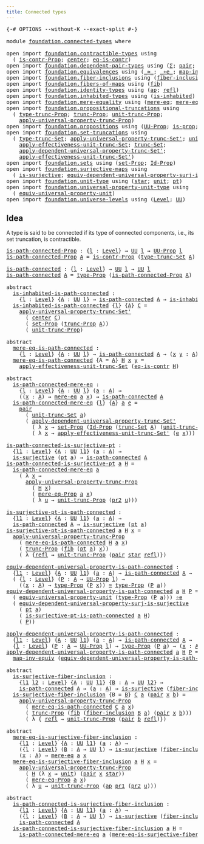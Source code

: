 ```yaml
---
title: Connected types
---
```


<pre class="Agda"><a id="41" class="Symbol">{-#</a> <a id="45" class="Keyword">OPTIONS</a> <a id="53" class="Pragma">--without-K</a> <a id="65" class="Pragma">--exact-split</a> <a id="79" class="Symbol">#-}</a>

<a id="84" class="Keyword">module</a> <a id="91" href="foundation.connected-types.html" class="Module">foundation.connected-types</a> <a id="118" class="Keyword">where</a>

<a id="125" class="Keyword">open</a> <a id="130" class="Keyword">import</a> <a id="137" href="foundation.contractible-types.html" class="Module">foundation.contractible-types</a> <a id="167" class="Keyword">using</a>
  <a id="175" class="Symbol">(</a> <a id="177" href="foundation.contractible-types.html#1563" class="Function">is-contr-Prop</a><a id="190" class="Symbol">;</a> <a id="192" href="foundation-core.contractible-types.html#1098" class="Function">center</a><a id="198" class="Symbol">;</a> <a id="200" href="foundation-core.contractible-types.html#1311" class="Function">eq-is-contr</a><a id="211" class="Symbol">)</a>
<a id="213" class="Keyword">open</a> <a id="218" class="Keyword">import</a> <a id="225" href="foundation.dependent-pair-types.html" class="Module">foundation.dependent-pair-types</a> <a id="257" class="Keyword">using</a> <a id="263" class="Symbol">(</a><a id="264" href="foundation-core.dependent-pair-types.html#515" class="Record">Σ</a><a id="265" class="Symbol">;</a> <a id="267" href="foundation-core.dependent-pair-types.html#588" class="InductiveConstructor">pair</a><a id="271" class="Symbol">;</a> <a id="273" href="foundation-core.dependent-pair-types.html#605" class="Field">pr1</a><a id="276" class="Symbol">;</a> <a id="278" href="foundation-core.dependent-pair-types.html#617" class="Field">pr2</a><a id="281" class="Symbol">)</a>
<a id="283" class="Keyword">open</a> <a id="288" class="Keyword">import</a> <a id="295" href="foundation.equivalences.html" class="Module">foundation.equivalences</a> <a id="319" class="Keyword">using</a> <a id="325" class="Symbol">(</a><a id="326" href="foundation-core.equivalences.html#1621" class="Function Operator">_≃_</a><a id="329" class="Symbol">;</a> <a id="331" href="foundation-core.equivalences.html#7869" class="Function Operator">_∘e_</a><a id="335" class="Symbol">;</a> <a id="337" href="foundation-core.equivalences.html#5036" class="Function">map-inv-equiv</a><a id="350" class="Symbol">)</a>
<a id="352" class="Keyword">open</a> <a id="357" class="Keyword">import</a> <a id="364" href="foundation.fiber-inclusions.html" class="Module">foundation.fiber-inclusions</a> <a id="392" class="Keyword">using</a> <a id="398" class="Symbol">(</a><a id="399" href="foundation.fiber-inclusions.html#2114" class="Function">fiber-inclusion</a><a id="414" class="Symbol">)</a>
<a id="416" class="Keyword">open</a> <a id="421" class="Keyword">import</a> <a id="428" href="foundation.fibers-of-maps.html" class="Module">foundation.fibers-of-maps</a> <a id="454" class="Keyword">using</a> <a id="460" class="Symbol">(</a><a id="461" href="foundation-core.fibers-of-maps.html#942" class="Function">fib</a><a id="464" class="Symbol">)</a>
<a id="466" class="Keyword">open</a> <a id="471" class="Keyword">import</a> <a id="478" href="foundation.identity-types.html" class="Module">foundation.identity-types</a> <a id="504" class="Keyword">using</a> <a id="510" class="Symbol">(</a><a id="511" href="foundation-core.identity-types.html#4003" class="Function">ap</a><a id="513" class="Symbol">;</a> <a id="515" href="foundation-core.identity-types.html#1820" class="InductiveConstructor">refl</a><a id="519" class="Symbol">)</a>
<a id="521" class="Keyword">open</a> <a id="526" class="Keyword">import</a> <a id="533" href="foundation.inhabited-types.html" class="Module">foundation.inhabited-types</a> <a id="560" class="Keyword">using</a> <a id="566" class="Symbol">(</a><a id="567" href="foundation.inhabited-types.html#502" class="Function">is-inhabited</a><a id="579" class="Symbol">)</a>
<a id="581" class="Keyword">open</a> <a id="586" class="Keyword">import</a> <a id="593" href="foundation.mere-equality.html" class="Module">foundation.mere-equality</a> <a id="618" class="Keyword">using</a> <a id="624" class="Symbol">(</a><a id="625" href="foundation.mere-equality.html#1109" class="Function">mere-eq</a><a id="632" class="Symbol">;</a> <a id="634" href="foundation.mere-equality.html#1010" class="Function">mere-eq-Prop</a><a id="646" class="Symbol">)</a>
<a id="648" class="Keyword">open</a> <a id="653" class="Keyword">import</a> <a id="660" href="foundation.propositional-truncations.html" class="Module">foundation.propositional-truncations</a> <a id="697" class="Keyword">using</a>
  <a id="705" class="Symbol">(</a> <a id="707" href="foundation.propositional-truncations.html#2048" class="Function">type-trunc-Prop</a><a id="722" class="Symbol">;</a> <a id="724" href="foundation.propositional-truncations.html#2546" class="Function">trunc-Prop</a><a id="734" class="Symbol">;</a> <a id="736" href="foundation.propositional-truncations.html#2132" class="Function">unit-trunc-Prop</a><a id="751" class="Symbol">;</a>
    <a id="757" href="foundation.propositional-truncations.html#5611" class="Function">apply-universal-property-trunc-Prop</a><a id="792" class="Symbol">)</a>
<a id="794" class="Keyword">open</a> <a id="799" class="Keyword">import</a> <a id="806" href="foundation.propositions.html" class="Module">foundation.propositions</a> <a id="830" class="Keyword">using</a> <a id="836" class="Symbol">(</a><a id="837" href="foundation-core.propositions.html#1393" class="Function">UU-Prop</a><a id="844" class="Symbol">;</a> <a id="846" href="foundation-core.propositions.html#1309" class="Function">is-prop</a><a id="853" class="Symbol">;</a> <a id="855" href="foundation-core.propositions.html#1495" class="Function">type-Prop</a><a id="864" class="Symbol">)</a>
<a id="866" class="Keyword">open</a> <a id="871" class="Keyword">import</a> <a id="878" href="foundation.set-truncations.html" class="Module">foundation.set-truncations</a> <a id="905" class="Keyword">using</a>
  <a id="913" class="Symbol">(</a> <a id="915" href="foundation.set-truncations.html#3998" class="Function">type-trunc-Set</a><a id="929" class="Symbol">;</a> <a id="931" href="foundation.set-truncations.html#8103" class="Function">apply-universal-property-trunc-Set&#39;</a><a id="966" class="Symbol">;</a> <a id="968" href="foundation.set-truncations.html#4265" class="Function">unit-trunc-Set</a><a id="982" class="Symbol">;</a>
    <a id="988" href="foundation.set-truncations.html#11220" class="Function">apply-effectiveness-unit-trunc-Set</a><a id="1022" class="Symbol">;</a> <a id="1024" href="foundation.set-truncations.html#4197" class="Function">trunc-Set</a><a id="1033" class="Symbol">;</a>
    <a id="1039" href="foundation.set-truncations.html#6427" class="Function">apply-dependent-universal-property-trunc-Set&#39;</a><a id="1084" class="Symbol">;</a>
    <a id="1090" href="foundation.set-truncations.html#11469" class="Function">apply-effectiveness-unit-trunc-Set&#39;</a><a id="1125" class="Symbol">)</a>
<a id="1127" class="Keyword">open</a> <a id="1132" class="Keyword">import</a> <a id="1139" href="foundation.sets.html" class="Module">foundation.sets</a> <a id="1155" class="Keyword">using</a> <a id="1161" class="Symbol">(</a><a id="1162" href="foundation-core.sets.html#3072" class="Function">set-Prop</a><a id="1170" class="Symbol">;</a> <a id="1172" href="foundation-core.sets.html#1420" class="Function">Id-Prop</a><a id="1179" class="Symbol">)</a>
<a id="1181" class="Keyword">open</a> <a id="1186" class="Keyword">import</a> <a id="1193" href="foundation.surjective-maps.html" class="Module">foundation.surjective-maps</a> <a id="1220" class="Keyword">using</a>
  <a id="1228" class="Symbol">(</a> <a id="1230" href="foundation.surjective-maps.html#1919" class="Function">is-surjective</a><a id="1243" class="Symbol">;</a> <a id="1245" href="foundation.surjective-maps.html#5073" class="Function">equiv-dependent-universal-property-surj-is-surjective</a><a id="1298" class="Symbol">)</a>
<a id="1300" class="Keyword">open</a> <a id="1305" class="Keyword">import</a> <a id="1312" href="foundation.unit-type.html" class="Module">foundation.unit-type</a> <a id="1333" class="Keyword">using</a> <a id="1339" class="Symbol">(</a><a id="1340" href="foundation.unit-type.html#1108" class="InductiveConstructor">star</a><a id="1344" class="Symbol">;</a> <a id="1346" href="foundation.unit-type.html#1084" class="Datatype">unit</a><a id="1350" class="Symbol">;</a> <a id="1352" href="foundation.unit-type.html#1598" class="Function">pt</a><a id="1354" class="Symbol">)</a>
<a id="1356" class="Keyword">open</a> <a id="1361" class="Keyword">import</a> <a id="1368" href="foundation.universal-property-unit-type.html" class="Module">foundation.universal-property-unit-type</a> <a id="1408" class="Keyword">using</a>
  <a id="1416" class="Symbol">(</a> <a id="1418" href="foundation.universal-property-unit-type.html#2100" class="Function">equiv-universal-property-unit</a><a id="1447" class="Symbol">)</a>
<a id="1449" class="Keyword">open</a> <a id="1454" class="Keyword">import</a> <a id="1461" href="foundation.universe-levels.html" class="Module">foundation.universe-levels</a> <a id="1488" class="Keyword">using</a> <a id="1494" class="Symbol">(</a><a id="1495" href="Agda.Primitive.html#597" class="Postulate">Level</a><a id="1500" class="Symbol">;</a> <a id="1502" href="foundation-core.universe-levels.html#235" class="Primitive">UU</a><a id="1504" class="Symbol">)</a>
</pre>
## Idea

A type is said to be connected if its type of connected components, i.e., its set truncation, is contractible.

<pre class="Agda"><a id="is-path-connected-Prop"></a><a id="1640" href="foundation.connected-types.html#1640" class="Function">is-path-connected-Prop</a> <a id="1663" class="Symbol">:</a> <a id="1665" class="Symbol">{</a><a id="1666" href="foundation.connected-types.html#1666" class="Bound">l</a> <a id="1668" class="Symbol">:</a> <a id="1670" href="Agda.Primitive.html#597" class="Postulate">Level</a><a id="1675" class="Symbol">}</a> <a id="1677" class="Symbol">→</a> <a id="1679" href="foundation-core.universe-levels.html#235" class="Primitive">UU</a> <a id="1682" href="foundation.connected-types.html#1666" class="Bound">l</a> <a id="1684" class="Symbol">→</a> <a id="1686" href="foundation-core.propositions.html#1393" class="Function">UU-Prop</a> <a id="1694" href="foundation.connected-types.html#1666" class="Bound">l</a>
<a id="1696" href="foundation.connected-types.html#1640" class="Function">is-path-connected-Prop</a> <a id="1719" href="foundation.connected-types.html#1719" class="Bound">A</a> <a id="1721" class="Symbol">=</a> <a id="1723" href="foundation.contractible-types.html#1563" class="Function">is-contr-Prop</a> <a id="1737" class="Symbol">(</a><a id="1738" href="foundation.set-truncations.html#3998" class="Function">type-trunc-Set</a> <a id="1753" href="foundation.connected-types.html#1719" class="Bound">A</a><a id="1754" class="Symbol">)</a>

<a id="is-path-connected"></a><a id="1757" href="foundation.connected-types.html#1757" class="Function">is-path-connected</a> <a id="1775" class="Symbol">:</a> <a id="1777" class="Symbol">{</a><a id="1778" href="foundation.connected-types.html#1778" class="Bound">l</a> <a id="1780" class="Symbol">:</a> <a id="1782" href="Agda.Primitive.html#597" class="Postulate">Level</a><a id="1787" class="Symbol">}</a> <a id="1789" class="Symbol">→</a> <a id="1791" href="foundation-core.universe-levels.html#235" class="Primitive">UU</a> <a id="1794" href="foundation.connected-types.html#1778" class="Bound">l</a> <a id="1796" class="Symbol">→</a> <a id="1798" href="foundation-core.universe-levels.html#235" class="Primitive">UU</a> <a id="1801" href="foundation.connected-types.html#1778" class="Bound">l</a>
<a id="1803" href="foundation.connected-types.html#1757" class="Function">is-path-connected</a> <a id="1821" href="foundation.connected-types.html#1821" class="Bound">A</a> <a id="1823" class="Symbol">=</a> <a id="1825" href="foundation-core.propositions.html#1495" class="Function">type-Prop</a> <a id="1835" class="Symbol">(</a><a id="1836" href="foundation.connected-types.html#1640" class="Function">is-path-connected-Prop</a> <a id="1859" href="foundation.connected-types.html#1821" class="Bound">A</a><a id="1860" class="Symbol">)</a>

<a id="1863" class="Keyword">abstract</a>
  <a id="is-inhabited-is-path-connected"></a><a id="1874" href="foundation.connected-types.html#1874" class="Function">is-inhabited-is-path-connected</a> <a id="1905" class="Symbol">:</a>
    <a id="1911" class="Symbol">{</a><a id="1912" href="foundation.connected-types.html#1912" class="Bound">l</a> <a id="1914" class="Symbol">:</a> <a id="1916" href="Agda.Primitive.html#597" class="Postulate">Level</a><a id="1921" class="Symbol">}</a> <a id="1923" class="Symbol">{</a><a id="1924" href="foundation.connected-types.html#1924" class="Bound">A</a> <a id="1926" class="Symbol">:</a> <a id="1928" href="foundation-core.universe-levels.html#235" class="Primitive">UU</a> <a id="1931" href="foundation.connected-types.html#1912" class="Bound">l</a><a id="1932" class="Symbol">}</a> <a id="1934" class="Symbol">→</a> <a id="1936" href="foundation.connected-types.html#1757" class="Function">is-path-connected</a> <a id="1954" href="foundation.connected-types.html#1924" class="Bound">A</a> <a id="1956" class="Symbol">→</a> <a id="1958" href="foundation.inhabited-types.html#502" class="Function">is-inhabited</a> <a id="1971" href="foundation.connected-types.html#1924" class="Bound">A</a>
  <a id="1975" href="foundation.connected-types.html#1874" class="Function">is-inhabited-is-path-connected</a> <a id="2006" class="Symbol">{</a><a id="2007" href="foundation.connected-types.html#2007" class="Bound">l</a><a id="2008" class="Symbol">}</a> <a id="2010" class="Symbol">{</a><a id="2011" href="foundation.connected-types.html#2011" class="Bound">A</a><a id="2012" class="Symbol">}</a> <a id="2014" href="foundation.connected-types.html#2014" class="Bound">C</a> <a id="2016" class="Symbol">=</a>
    <a id="2022" href="foundation.set-truncations.html#8103" class="Function">apply-universal-property-trunc-Set&#39;</a>
      <a id="2064" class="Symbol">(</a> <a id="2066" href="foundation-core.contractible-types.html#1098" class="Function">center</a> <a id="2073" href="foundation.connected-types.html#2014" class="Bound">C</a><a id="2074" class="Symbol">)</a>
      <a id="2082" class="Symbol">(</a> <a id="2084" href="foundation-core.sets.html#3072" class="Function">set-Prop</a> <a id="2093" class="Symbol">(</a><a id="2094" href="foundation.propositional-truncations.html#2546" class="Function">trunc-Prop</a> <a id="2105" href="foundation.connected-types.html#2011" class="Bound">A</a><a id="2106" class="Symbol">))</a>
      <a id="2115" class="Symbol">(</a> <a id="2117" href="foundation.propositional-truncations.html#2132" class="Function">unit-trunc-Prop</a><a id="2132" class="Symbol">)</a>

<a id="2135" class="Keyword">abstract</a>
  <a id="mere-eq-is-path-connected"></a><a id="2146" href="foundation.connected-types.html#2146" class="Function">mere-eq-is-path-connected</a> <a id="2172" class="Symbol">:</a>
    <a id="2178" class="Symbol">{</a><a id="2179" href="foundation.connected-types.html#2179" class="Bound">l</a> <a id="2181" class="Symbol">:</a> <a id="2183" href="Agda.Primitive.html#597" class="Postulate">Level</a><a id="2188" class="Symbol">}</a> <a id="2190" class="Symbol">{</a><a id="2191" href="foundation.connected-types.html#2191" class="Bound">A</a> <a id="2193" class="Symbol">:</a> <a id="2195" href="foundation-core.universe-levels.html#235" class="Primitive">UU</a> <a id="2198" href="foundation.connected-types.html#2179" class="Bound">l</a><a id="2199" class="Symbol">}</a> <a id="2201" class="Symbol">→</a> <a id="2203" href="foundation.connected-types.html#1757" class="Function">is-path-connected</a> <a id="2221" href="foundation.connected-types.html#2191" class="Bound">A</a> <a id="2223" class="Symbol">→</a> <a id="2225" class="Symbol">(</a><a id="2226" href="foundation.connected-types.html#2226" class="Bound">x</a> <a id="2228" href="foundation.connected-types.html#2228" class="Bound">y</a> <a id="2230" class="Symbol">:</a> <a id="2232" href="foundation.connected-types.html#2191" class="Bound">A</a><a id="2233" class="Symbol">)</a> <a id="2235" class="Symbol">→</a> <a id="2237" href="foundation.mere-equality.html#1109" class="Function">mere-eq</a> <a id="2245" href="foundation.connected-types.html#2226" class="Bound">x</a> <a id="2247" href="foundation.connected-types.html#2228" class="Bound">y</a>
  <a id="2251" href="foundation.connected-types.html#2146" class="Function">mere-eq-is-path-connected</a> <a id="2277" class="Symbol">{</a><a id="2278" class="Argument">A</a> <a id="2280" class="Symbol">=</a> <a id="2282" href="foundation.connected-types.html#2282" class="Bound">A</a><a id="2283" class="Symbol">}</a> <a id="2285" href="foundation.connected-types.html#2285" class="Bound">H</a> <a id="2287" href="foundation.connected-types.html#2287" class="Bound">x</a> <a id="2289" href="foundation.connected-types.html#2289" class="Bound">y</a> <a id="2291" class="Symbol">=</a>
    <a id="2297" href="foundation.set-truncations.html#11220" class="Function">apply-effectiveness-unit-trunc-Set</a> <a id="2332" class="Symbol">(</a><a id="2333" href="foundation-core.contractible-types.html#1311" class="Function">eq-is-contr</a> <a id="2345" href="foundation.connected-types.html#2285" class="Bound">H</a><a id="2346" class="Symbol">)</a>

<a id="2349" class="Keyword">abstract</a>
  <a id="is-path-connected-mere-eq"></a><a id="2360" href="foundation.connected-types.html#2360" class="Function">is-path-connected-mere-eq</a> <a id="2386" class="Symbol">:</a>
    <a id="2392" class="Symbol">{</a><a id="2393" href="foundation.connected-types.html#2393" class="Bound">l</a> <a id="2395" class="Symbol">:</a> <a id="2397" href="Agda.Primitive.html#597" class="Postulate">Level</a><a id="2402" class="Symbol">}</a> <a id="2404" class="Symbol">{</a><a id="2405" href="foundation.connected-types.html#2405" class="Bound">A</a> <a id="2407" class="Symbol">:</a> <a id="2409" href="foundation-core.universe-levels.html#235" class="Primitive">UU</a> <a id="2412" href="foundation.connected-types.html#2393" class="Bound">l</a><a id="2413" class="Symbol">}</a> <a id="2415" class="Symbol">(</a><a id="2416" href="foundation.connected-types.html#2416" class="Bound">a</a> <a id="2418" class="Symbol">:</a> <a id="2420" href="foundation.connected-types.html#2405" class="Bound">A</a><a id="2421" class="Symbol">)</a> <a id="2423" class="Symbol">→</a>
    <a id="2429" class="Symbol">((</a><a id="2431" href="foundation.connected-types.html#2431" class="Bound">x</a> <a id="2433" class="Symbol">:</a> <a id="2435" href="foundation.connected-types.html#2405" class="Bound">A</a><a id="2436" class="Symbol">)</a> <a id="2438" class="Symbol">→</a> <a id="2440" href="foundation.mere-equality.html#1109" class="Function">mere-eq</a> <a id="2448" href="foundation.connected-types.html#2416" class="Bound">a</a> <a id="2450" href="foundation.connected-types.html#2431" class="Bound">x</a><a id="2451" class="Symbol">)</a> <a id="2453" class="Symbol">→</a> <a id="2455" href="foundation.connected-types.html#1757" class="Function">is-path-connected</a> <a id="2473" href="foundation.connected-types.html#2405" class="Bound">A</a>
  <a id="2477" href="foundation.connected-types.html#2360" class="Function">is-path-connected-mere-eq</a> <a id="2503" class="Symbol">{</a><a id="2504" href="foundation.connected-types.html#2504" class="Bound">l</a><a id="2505" class="Symbol">}</a> <a id="2507" class="Symbol">{</a><a id="2508" href="foundation.connected-types.html#2508" class="Bound">A</a><a id="2509" class="Symbol">}</a> <a id="2511" href="foundation.connected-types.html#2511" class="Bound">a</a> <a id="2513" href="foundation.connected-types.html#2513" class="Bound">e</a> <a id="2515" class="Symbol">=</a>
    <a id="2521" href="foundation-core.dependent-pair-types.html#588" class="InductiveConstructor">pair</a>
      <a id="2532" class="Symbol">(</a> <a id="2534" href="foundation.set-truncations.html#4265" class="Function">unit-trunc-Set</a> <a id="2549" href="foundation.connected-types.html#2511" class="Bound">a</a><a id="2550" class="Symbol">)</a>
      <a id="2558" class="Symbol">(</a> <a id="2560" href="foundation.set-truncations.html#6427" class="Function">apply-dependent-universal-property-trunc-Set&#39;</a>
        <a id="2614" class="Symbol">(</a> <a id="2616" class="Symbol">λ</a> <a id="2618" href="foundation.connected-types.html#2618" class="Bound">x</a> <a id="2620" class="Symbol">→</a> <a id="2622" href="foundation-core.sets.html#3072" class="Function">set-Prop</a> <a id="2631" class="Symbol">(</a><a id="2632" href="foundation-core.sets.html#1420" class="Function">Id-Prop</a> <a id="2640" class="Symbol">(</a><a id="2641" href="foundation.set-truncations.html#4197" class="Function">trunc-Set</a> <a id="2651" href="foundation.connected-types.html#2508" class="Bound">A</a><a id="2652" class="Symbol">)</a> <a id="2654" class="Symbol">(</a><a id="2655" href="foundation.set-truncations.html#4265" class="Function">unit-trunc-Set</a> <a id="2670" href="foundation.connected-types.html#2511" class="Bound">a</a><a id="2671" class="Symbol">)</a> <a id="2673" href="foundation.connected-types.html#2618" class="Bound">x</a><a id="2674" class="Symbol">))</a>
        <a id="2685" class="Symbol">(</a> <a id="2687" class="Symbol">λ</a> <a id="2689" href="foundation.connected-types.html#2689" class="Bound">x</a> <a id="2691" class="Symbol">→</a> <a id="2693" href="foundation.set-truncations.html#11469" class="Function">apply-effectiveness-unit-trunc-Set&#39;</a> <a id="2729" class="Symbol">(</a><a id="2730" href="foundation.connected-types.html#2513" class="Bound">e</a> <a id="2732" href="foundation.connected-types.html#2689" class="Bound">x</a><a id="2733" class="Symbol">)))</a>

<a id="is-path-connected-is-surjective-pt"></a><a id="2738" href="foundation.connected-types.html#2738" class="Function">is-path-connected-is-surjective-pt</a> <a id="2773" class="Symbol">:</a>
  <a id="2777" class="Symbol">{</a><a id="2778" href="foundation.connected-types.html#2778" class="Bound">l1</a> <a id="2781" class="Symbol">:</a> <a id="2783" href="Agda.Primitive.html#597" class="Postulate">Level</a><a id="2788" class="Symbol">}</a> <a id="2790" class="Symbol">{</a><a id="2791" href="foundation.connected-types.html#2791" class="Bound">A</a> <a id="2793" class="Symbol">:</a> <a id="2795" href="foundation-core.universe-levels.html#235" class="Primitive">UU</a> <a id="2798" href="foundation.connected-types.html#2778" class="Bound">l1</a><a id="2800" class="Symbol">}</a> <a id="2802" class="Symbol">(</a><a id="2803" href="foundation.connected-types.html#2803" class="Bound">a</a> <a id="2805" class="Symbol">:</a> <a id="2807" href="foundation.connected-types.html#2791" class="Bound">A</a><a id="2808" class="Symbol">)</a> <a id="2810" class="Symbol">→</a>
  <a id="2814" href="foundation.surjective-maps.html#1919" class="Function">is-surjective</a> <a id="2828" class="Symbol">(</a><a id="2829" href="foundation.unit-type.html#1598" class="Function">pt</a> <a id="2832" href="foundation.connected-types.html#2803" class="Bound">a</a><a id="2833" class="Symbol">)</a> <a id="2835" class="Symbol">→</a> <a id="2837" href="foundation.connected-types.html#1757" class="Function">is-path-connected</a> <a id="2855" href="foundation.connected-types.html#2791" class="Bound">A</a>
<a id="2857" href="foundation.connected-types.html#2738" class="Function">is-path-connected-is-surjective-pt</a> <a id="2892" href="foundation.connected-types.html#2892" class="Bound">a</a> <a id="2894" href="foundation.connected-types.html#2894" class="Bound">H</a> <a id="2896" class="Symbol">=</a>
  <a id="2900" href="foundation.connected-types.html#2360" class="Function">is-path-connected-mere-eq</a> <a id="2926" href="foundation.connected-types.html#2892" class="Bound">a</a>
    <a id="2932" class="Symbol">(</a> <a id="2934" class="Symbol">λ</a> <a id="2936" href="foundation.connected-types.html#2936" class="Bound">x</a> <a id="2938" class="Symbol">→</a>
      <a id="2946" href="foundation.propositional-truncations.html#5611" class="Function">apply-universal-property-trunc-Prop</a>
        <a id="2990" class="Symbol">(</a> <a id="2992" href="foundation.connected-types.html#2894" class="Bound">H</a> <a id="2994" href="foundation.connected-types.html#2936" class="Bound">x</a><a id="2995" class="Symbol">)</a>
        <a id="3005" class="Symbol">(</a> <a id="3007" href="foundation.mere-equality.html#1010" class="Function">mere-eq-Prop</a> <a id="3020" href="foundation.connected-types.html#2892" class="Bound">a</a> <a id="3022" href="foundation.connected-types.html#2936" class="Bound">x</a><a id="3023" class="Symbol">)</a>
        <a id="3033" class="Symbol">(</a> <a id="3035" class="Symbol">λ</a> <a id="3037" href="foundation.connected-types.html#3037" class="Bound">u</a> <a id="3039" class="Symbol">→</a> <a id="3041" href="foundation.propositional-truncations.html#2132" class="Function">unit-trunc-Prop</a> <a id="3057" class="Symbol">(</a><a id="3058" href="foundation-core.dependent-pair-types.html#617" class="Field">pr2</a> <a id="3062" href="foundation.connected-types.html#3037" class="Bound">u</a><a id="3063" class="Symbol">)))</a>

<a id="is-surjective-pt-is-path-connected"></a><a id="3068" href="foundation.connected-types.html#3068" class="Function">is-surjective-pt-is-path-connected</a> <a id="3103" class="Symbol">:</a>
  <a id="3107" class="Symbol">{</a><a id="3108" href="foundation.connected-types.html#3108" class="Bound">l1</a> <a id="3111" class="Symbol">:</a> <a id="3113" href="Agda.Primitive.html#597" class="Postulate">Level</a><a id="3118" class="Symbol">}</a> <a id="3120" class="Symbol">{</a><a id="3121" href="foundation.connected-types.html#3121" class="Bound">A</a> <a id="3123" class="Symbol">:</a> <a id="3125" href="foundation-core.universe-levels.html#235" class="Primitive">UU</a> <a id="3128" href="foundation.connected-types.html#3108" class="Bound">l1</a><a id="3130" class="Symbol">}</a> <a id="3132" class="Symbol">(</a><a id="3133" href="foundation.connected-types.html#3133" class="Bound">a</a> <a id="3135" class="Symbol">:</a> <a id="3137" href="foundation.connected-types.html#3121" class="Bound">A</a><a id="3138" class="Symbol">)</a> <a id="3140" class="Symbol">→</a>
  <a id="3144" href="foundation.connected-types.html#1757" class="Function">is-path-connected</a> <a id="3162" href="foundation.connected-types.html#3121" class="Bound">A</a> <a id="3164" class="Symbol">→</a> <a id="3166" href="foundation.surjective-maps.html#1919" class="Function">is-surjective</a> <a id="3180" class="Symbol">(</a><a id="3181" href="foundation.unit-type.html#1598" class="Function">pt</a> <a id="3184" href="foundation.connected-types.html#3133" class="Bound">a</a><a id="3185" class="Symbol">)</a>
<a id="3187" href="foundation.connected-types.html#3068" class="Function">is-surjective-pt-is-path-connected</a> <a id="3222" href="foundation.connected-types.html#3222" class="Bound">a</a> <a id="3224" href="foundation.connected-types.html#3224" class="Bound">H</a> <a id="3226" href="foundation.connected-types.html#3226" class="Bound">x</a> <a id="3228" class="Symbol">=</a>
  <a id="3232" href="foundation.propositional-truncations.html#5611" class="Function">apply-universal-property-trunc-Prop</a>
    <a id="3272" class="Symbol">(</a> <a id="3274" href="foundation.connected-types.html#2146" class="Function">mere-eq-is-path-connected</a> <a id="3300" href="foundation.connected-types.html#3224" class="Bound">H</a> <a id="3302" href="foundation.connected-types.html#3222" class="Bound">a</a> <a id="3304" href="foundation.connected-types.html#3226" class="Bound">x</a><a id="3305" class="Symbol">)</a>
    <a id="3311" class="Symbol">(</a> <a id="3313" href="foundation.propositional-truncations.html#2546" class="Function">trunc-Prop</a> <a id="3324" class="Symbol">(</a><a id="3325" href="foundation-core.fibers-of-maps.html#942" class="Function">fib</a> <a id="3329" class="Symbol">(</a><a id="3330" href="foundation.unit-type.html#1598" class="Function">pt</a> <a id="3333" href="foundation.connected-types.html#3222" class="Bound">a</a><a id="3334" class="Symbol">)</a> <a id="3336" href="foundation.connected-types.html#3226" class="Bound">x</a><a id="3337" class="Symbol">))</a>
    <a id="3344" class="Symbol">(</a> <a id="3346" class="Symbol">λ</a> <a id="3348" class="Symbol">{</a><a id="3349" href="foundation-core.identity-types.html#1820" class="InductiveConstructor">refl</a> <a id="3354" class="Symbol">→</a> <a id="3356" href="foundation.propositional-truncations.html#2132" class="Function">unit-trunc-Prop</a> <a id="3372" class="Symbol">(</a><a id="3373" href="foundation-core.dependent-pair-types.html#588" class="InductiveConstructor">pair</a> <a id="3378" href="foundation.unit-type.html#1108" class="InductiveConstructor">star</a> <a id="3383" href="foundation-core.identity-types.html#1820" class="InductiveConstructor">refl</a><a id="3387" class="Symbol">)})</a>

<a id="equiv-dependent-universal-property-is-path-connected"></a><a id="3392" href="foundation.connected-types.html#3392" class="Function">equiv-dependent-universal-property-is-path-connected</a> <a id="3445" class="Symbol">:</a>
  <a id="3449" class="Symbol">{</a><a id="3450" href="foundation.connected-types.html#3450" class="Bound">l1</a> <a id="3453" class="Symbol">:</a> <a id="3455" href="Agda.Primitive.html#597" class="Postulate">Level</a><a id="3460" class="Symbol">}</a> <a id="3462" class="Symbol">{</a><a id="3463" href="foundation.connected-types.html#3463" class="Bound">A</a> <a id="3465" class="Symbol">:</a> <a id="3467" href="foundation-core.universe-levels.html#235" class="Primitive">UU</a> <a id="3470" href="foundation.connected-types.html#3450" class="Bound">l1</a><a id="3472" class="Symbol">}</a> <a id="3474" class="Symbol">(</a><a id="3475" href="foundation.connected-types.html#3475" class="Bound">a</a> <a id="3477" class="Symbol">:</a> <a id="3479" href="foundation.connected-types.html#3463" class="Bound">A</a><a id="3480" class="Symbol">)</a> <a id="3482" class="Symbol">→</a> <a id="3484" href="foundation.connected-types.html#1757" class="Function">is-path-connected</a> <a id="3502" href="foundation.connected-types.html#3463" class="Bound">A</a> <a id="3504" class="Symbol">→</a>
  <a id="3508" class="Symbol">(</a> <a id="3510" class="Symbol">{</a><a id="3511" href="foundation.connected-types.html#3511" class="Bound">l</a> <a id="3513" class="Symbol">:</a> <a id="3515" href="Agda.Primitive.html#597" class="Postulate">Level</a><a id="3520" class="Symbol">}</a> <a id="3522" class="Symbol">(</a><a id="3523" href="foundation.connected-types.html#3523" class="Bound">P</a> <a id="3525" class="Symbol">:</a> <a id="3527" href="foundation.connected-types.html#3463" class="Bound">A</a> <a id="3529" class="Symbol">→</a> <a id="3531" href="foundation-core.propositions.html#1393" class="Function">UU-Prop</a> <a id="3539" href="foundation.connected-types.html#3511" class="Bound">l</a><a id="3540" class="Symbol">)</a> <a id="3542" class="Symbol">→</a>
    <a id="3548" class="Symbol">((</a><a id="3550" href="foundation.connected-types.html#3550" class="Bound">x</a> <a id="3552" class="Symbol">:</a> <a id="3554" href="foundation.connected-types.html#3463" class="Bound">A</a><a id="3555" class="Symbol">)</a> <a id="3557" class="Symbol">→</a> <a id="3559" href="foundation-core.propositions.html#1495" class="Function">type-Prop</a> <a id="3569" class="Symbol">(</a><a id="3570" href="foundation.connected-types.html#3523" class="Bound">P</a> <a id="3572" href="foundation.connected-types.html#3550" class="Bound">x</a><a id="3573" class="Symbol">))</a> <a id="3576" href="foundation-core.equivalences.html#1621" class="Function Operator">≃</a> <a id="3578" href="foundation-core.propositions.html#1495" class="Function">type-Prop</a> <a id="3588" class="Symbol">(</a><a id="3589" href="foundation.connected-types.html#3523" class="Bound">P</a> <a id="3591" href="foundation.connected-types.html#3475" class="Bound">a</a><a id="3592" class="Symbol">))</a>
<a id="3595" href="foundation.connected-types.html#3392" class="Function">equiv-dependent-universal-property-is-path-connected</a> <a id="3648" href="foundation.connected-types.html#3648" class="Bound">a</a> <a id="3650" href="foundation.connected-types.html#3650" class="Bound">H</a> <a id="3652" href="foundation.connected-types.html#3652" class="Bound">P</a> <a id="3654" class="Symbol">=</a>
  <a id="3658" class="Symbol">(</a> <a id="3660" href="foundation.universal-property-unit-type.html#2100" class="Function">equiv-universal-property-unit</a> <a id="3690" class="Symbol">(</a><a id="3691" href="foundation-core.propositions.html#1495" class="Function">type-Prop</a> <a id="3701" class="Symbol">(</a><a id="3702" href="foundation.connected-types.html#3652" class="Bound">P</a> <a id="3704" href="foundation.connected-types.html#3648" class="Bound">a</a><a id="3705" class="Symbol">)))</a> <a id="3709" href="foundation-core.equivalences.html#7869" class="Function Operator">∘e</a>
  <a id="3714" class="Symbol">(</a> <a id="3716" href="foundation.surjective-maps.html#5073" class="Function">equiv-dependent-universal-property-surj-is-surjective</a>
    <a id="3774" class="Symbol">(</a> <a id="3776" href="foundation.unit-type.html#1598" class="Function">pt</a> <a id="3779" href="foundation.connected-types.html#3648" class="Bound">a</a><a id="3780" class="Symbol">)</a>
    <a id="3786" class="Symbol">(</a> <a id="3788" href="foundation.connected-types.html#3068" class="Function">is-surjective-pt-is-path-connected</a> <a id="3823" href="foundation.connected-types.html#3648" class="Bound">a</a> <a id="3825" href="foundation.connected-types.html#3650" class="Bound">H</a><a id="3826" class="Symbol">)</a>
    <a id="3832" class="Symbol">(</a> <a id="3834" href="foundation.connected-types.html#3652" class="Bound">P</a><a id="3835" class="Symbol">))</a>

<a id="apply-dependent-universal-property-is-path-connected"></a><a id="3839" href="foundation.connected-types.html#3839" class="Function">apply-dependent-universal-property-is-path-connected</a> <a id="3892" class="Symbol">:</a>
  <a id="3896" class="Symbol">{</a><a id="3897" href="foundation.connected-types.html#3897" class="Bound">l1</a> <a id="3900" class="Symbol">:</a> <a id="3902" href="Agda.Primitive.html#597" class="Postulate">Level</a><a id="3907" class="Symbol">}</a> <a id="3909" class="Symbol">{</a><a id="3910" href="foundation.connected-types.html#3910" class="Bound">A</a> <a id="3912" class="Symbol">:</a> <a id="3914" href="foundation-core.universe-levels.html#235" class="Primitive">UU</a> <a id="3917" href="foundation.connected-types.html#3897" class="Bound">l1</a><a id="3919" class="Symbol">}</a> <a id="3921" class="Symbol">(</a><a id="3922" href="foundation.connected-types.html#3922" class="Bound">a</a> <a id="3924" class="Symbol">:</a> <a id="3926" href="foundation.connected-types.html#3910" class="Bound">A</a><a id="3927" class="Symbol">)</a> <a id="3929" class="Symbol">→</a> <a id="3931" href="foundation.connected-types.html#1757" class="Function">is-path-connected</a> <a id="3949" href="foundation.connected-types.html#3910" class="Bound">A</a> <a id="3951" class="Symbol">→</a>
  <a id="3955" class="Symbol">{</a><a id="3956" href="foundation.connected-types.html#3956" class="Bound">l</a> <a id="3958" class="Symbol">:</a> <a id="3960" href="Agda.Primitive.html#597" class="Postulate">Level</a><a id="3965" class="Symbol">}</a> <a id="3967" class="Symbol">(</a><a id="3968" href="foundation.connected-types.html#3968" class="Bound">P</a> <a id="3970" class="Symbol">:</a> <a id="3972" href="foundation.connected-types.html#3910" class="Bound">A</a> <a id="3974" class="Symbol">→</a> <a id="3976" href="foundation-core.propositions.html#1393" class="Function">UU-Prop</a> <a id="3984" href="foundation.connected-types.html#3956" class="Bound">l</a><a id="3985" class="Symbol">)</a> <a id="3987" class="Symbol">→</a> <a id="3989" href="foundation-core.propositions.html#1495" class="Function">type-Prop</a> <a id="3999" class="Symbol">(</a><a id="4000" href="foundation.connected-types.html#3968" class="Bound">P</a> <a id="4002" href="foundation.connected-types.html#3922" class="Bound">a</a><a id="4003" class="Symbol">)</a> <a id="4005" class="Symbol">→</a> <a id="4007" class="Symbol">(</a><a id="4008" href="foundation.connected-types.html#4008" class="Bound">x</a> <a id="4010" class="Symbol">:</a> <a id="4012" href="foundation.connected-types.html#3910" class="Bound">A</a><a id="4013" class="Symbol">)</a> <a id="4015" class="Symbol">→</a> <a id="4017" href="foundation-core.propositions.html#1495" class="Function">type-Prop</a> <a id="4027" class="Symbol">(</a><a id="4028" href="foundation.connected-types.html#3968" class="Bound">P</a> <a id="4030" href="foundation.connected-types.html#4008" class="Bound">x</a><a id="4031" class="Symbol">)</a>
<a id="4033" href="foundation.connected-types.html#3839" class="Function">apply-dependent-universal-property-is-path-connected</a> <a id="4086" href="foundation.connected-types.html#4086" class="Bound">a</a> <a id="4088" href="foundation.connected-types.html#4088" class="Bound">H</a> <a id="4090" href="foundation.connected-types.html#4090" class="Bound">P</a> <a id="4092" class="Symbol">=</a>
  <a id="4096" href="foundation-core.equivalences.html#5036" class="Function">map-inv-equiv</a> <a id="4110" class="Symbol">(</a><a id="4111" href="foundation.connected-types.html#3392" class="Function">equiv-dependent-universal-property-is-path-connected</a> <a id="4164" href="foundation.connected-types.html#4086" class="Bound">a</a> <a id="4166" href="foundation.connected-types.html#4088" class="Bound">H</a> <a id="4168" href="foundation.connected-types.html#4090" class="Bound">P</a><a id="4169" class="Symbol">)</a>

<a id="4172" class="Keyword">abstract</a>
  <a id="is-surjective-fiber-inclusion"></a><a id="4183" href="foundation.connected-types.html#4183" class="Function">is-surjective-fiber-inclusion</a> <a id="4213" class="Symbol">:</a>
    <a id="4219" class="Symbol">{</a><a id="4220" href="foundation.connected-types.html#4220" class="Bound">l1</a> <a id="4223" href="foundation.connected-types.html#4223" class="Bound">l2</a> <a id="4226" class="Symbol">:</a> <a id="4228" href="Agda.Primitive.html#597" class="Postulate">Level</a><a id="4233" class="Symbol">}</a> <a id="4235" class="Symbol">{</a><a id="4236" href="foundation.connected-types.html#4236" class="Bound">A</a> <a id="4238" class="Symbol">:</a> <a id="4240" href="foundation-core.universe-levels.html#235" class="Primitive">UU</a> <a id="4243" href="foundation.connected-types.html#4220" class="Bound">l1</a><a id="4245" class="Symbol">}</a> <a id="4247" class="Symbol">{</a><a id="4248" href="foundation.connected-types.html#4248" class="Bound">B</a> <a id="4250" class="Symbol">:</a> <a id="4252" href="foundation.connected-types.html#4236" class="Bound">A</a> <a id="4254" class="Symbol">→</a> <a id="4256" href="foundation-core.universe-levels.html#235" class="Primitive">UU</a> <a id="4259" href="foundation.connected-types.html#4223" class="Bound">l2</a><a id="4261" class="Symbol">}</a> <a id="4263" class="Symbol">→</a>
    <a id="4269" href="foundation.connected-types.html#1757" class="Function">is-path-connected</a> <a id="4287" href="foundation.connected-types.html#4236" class="Bound">A</a> <a id="4289" class="Symbol">→</a> <a id="4291" class="Symbol">(</a><a id="4292" href="foundation.connected-types.html#4292" class="Bound">a</a> <a id="4294" class="Symbol">:</a> <a id="4296" href="foundation.connected-types.html#4236" class="Bound">A</a><a id="4297" class="Symbol">)</a> <a id="4299" class="Symbol">→</a> <a id="4301" href="foundation.surjective-maps.html#1919" class="Function">is-surjective</a> <a id="4315" class="Symbol">(</a><a id="4316" href="foundation.fiber-inclusions.html#2114" class="Function">fiber-inclusion</a> <a id="4332" href="foundation.connected-types.html#4248" class="Bound">B</a> <a id="4334" href="foundation.connected-types.html#4292" class="Bound">a</a><a id="4335" class="Symbol">)</a>
  <a id="4339" href="foundation.connected-types.html#4183" class="Function">is-surjective-fiber-inclusion</a> <a id="4369" class="Symbol">{</a><a id="4370" class="Argument">B</a> <a id="4372" class="Symbol">=</a> <a id="4374" href="foundation.connected-types.html#4374" class="Bound">B</a><a id="4375" class="Symbol">}</a> <a id="4377" href="foundation.connected-types.html#4377" class="Bound">C</a> <a id="4379" href="foundation.connected-types.html#4379" class="Bound">a</a> <a id="4381" class="Symbol">(</a><a id="4382" href="foundation-core.dependent-pair-types.html#588" class="InductiveConstructor">pair</a> <a id="4387" href="foundation.connected-types.html#4387" class="Bound">x</a> <a id="4389" href="foundation.connected-types.html#4389" class="Bound">b</a><a id="4390" class="Symbol">)</a> <a id="4392" class="Symbol">=</a>
    <a id="4398" href="foundation.propositional-truncations.html#5611" class="Function">apply-universal-property-trunc-Prop</a>
      <a id="4440" class="Symbol">(</a> <a id="4442" href="foundation.connected-types.html#2146" class="Function">mere-eq-is-path-connected</a> <a id="4468" href="foundation.connected-types.html#4377" class="Bound">C</a> <a id="4470" href="foundation.connected-types.html#4379" class="Bound">a</a> <a id="4472" href="foundation.connected-types.html#4387" class="Bound">x</a><a id="4473" class="Symbol">)</a>
      <a id="4481" class="Symbol">(</a> <a id="4483" href="foundation.propositional-truncations.html#2546" class="Function">trunc-Prop</a> <a id="4494" class="Symbol">(</a><a id="4495" href="foundation-core.fibers-of-maps.html#942" class="Function">fib</a> <a id="4499" class="Symbol">(</a><a id="4500" href="foundation.fiber-inclusions.html#2114" class="Function">fiber-inclusion</a> <a id="4516" href="foundation.connected-types.html#4374" class="Bound">B</a> <a id="4518" href="foundation.connected-types.html#4379" class="Bound">a</a><a id="4519" class="Symbol">)</a> <a id="4521" class="Symbol">(</a><a id="4522" href="foundation-core.dependent-pair-types.html#588" class="InductiveConstructor">pair</a> <a id="4527" href="foundation.connected-types.html#4387" class="Bound">x</a> <a id="4529" href="foundation.connected-types.html#4389" class="Bound">b</a><a id="4530" class="Symbol">)))</a>
      <a id="4540" class="Symbol">(</a> <a id="4542" class="Symbol">λ</a> <a id="4544" class="Symbol">{</a> <a id="4546" href="foundation-core.identity-types.html#1820" class="InductiveConstructor">refl</a> <a id="4551" class="Symbol">→</a> <a id="4553" href="foundation.propositional-truncations.html#2132" class="Function">unit-trunc-Prop</a> <a id="4569" class="Symbol">(</a><a id="4570" href="foundation-core.dependent-pair-types.html#588" class="InductiveConstructor">pair</a> <a id="4575" href="foundation.connected-types.html#4389" class="Bound">b</a> <a id="4577" href="foundation-core.identity-types.html#1820" class="InductiveConstructor">refl</a><a id="4581" class="Symbol">)})</a>

<a id="4586" class="Keyword">abstract</a>
  <a id="mere-eq-is-surjective-fiber-inclusion"></a><a id="4597" href="foundation.connected-types.html#4597" class="Function">mere-eq-is-surjective-fiber-inclusion</a> <a id="4635" class="Symbol">:</a>
    <a id="4641" class="Symbol">{</a><a id="4642" href="foundation.connected-types.html#4642" class="Bound">l1</a> <a id="4645" class="Symbol">:</a> <a id="4647" href="Agda.Primitive.html#597" class="Postulate">Level</a><a id="4652" class="Symbol">}</a> <a id="4654" class="Symbol">{</a><a id="4655" href="foundation.connected-types.html#4655" class="Bound">A</a> <a id="4657" class="Symbol">:</a> <a id="4659" href="foundation-core.universe-levels.html#235" class="Primitive">UU</a> <a id="4662" href="foundation.connected-types.html#4642" class="Bound">l1</a><a id="4664" class="Symbol">}</a> <a id="4666" class="Symbol">(</a><a id="4667" href="foundation.connected-types.html#4667" class="Bound">a</a> <a id="4669" class="Symbol">:</a> <a id="4671" href="foundation.connected-types.html#4655" class="Bound">A</a><a id="4672" class="Symbol">)</a> <a id="4674" class="Symbol">→</a>
    <a id="4680" class="Symbol">({</a><a id="4682" href="foundation.connected-types.html#4682" class="Bound">l</a> <a id="4684" class="Symbol">:</a> <a id="4686" href="Agda.Primitive.html#597" class="Postulate">Level</a><a id="4691" class="Symbol">}</a> <a id="4693" class="Symbol">(</a><a id="4694" href="foundation.connected-types.html#4694" class="Bound">B</a> <a id="4696" class="Symbol">:</a> <a id="4698" href="foundation.connected-types.html#4655" class="Bound">A</a> <a id="4700" class="Symbol">→</a> <a id="4702" href="foundation-core.universe-levels.html#235" class="Primitive">UU</a> <a id="4705" href="foundation.connected-types.html#4682" class="Bound">l</a><a id="4706" class="Symbol">)</a> <a id="4708" class="Symbol">→</a> <a id="4710" href="foundation.surjective-maps.html#1919" class="Function">is-surjective</a> <a id="4724" class="Symbol">(</a><a id="4725" href="foundation.fiber-inclusions.html#2114" class="Function">fiber-inclusion</a> <a id="4741" href="foundation.connected-types.html#4694" class="Bound">B</a> <a id="4743" href="foundation.connected-types.html#4667" class="Bound">a</a><a id="4744" class="Symbol">))</a> <a id="4747" class="Symbol">→</a>
    <a id="4753" class="Symbol">(</a><a id="4754" href="foundation.connected-types.html#4754" class="Bound">x</a> <a id="4756" class="Symbol">:</a> <a id="4758" href="foundation.connected-types.html#4655" class="Bound">A</a><a id="4759" class="Symbol">)</a> <a id="4761" class="Symbol">→</a> <a id="4763" href="foundation.mere-equality.html#1109" class="Function">mere-eq</a> <a id="4771" href="foundation.connected-types.html#4667" class="Bound">a</a> <a id="4773" href="foundation.connected-types.html#4754" class="Bound">x</a>
  <a id="4777" href="foundation.connected-types.html#4597" class="Function">mere-eq-is-surjective-fiber-inclusion</a> <a id="4815" href="foundation.connected-types.html#4815" class="Bound">a</a> <a id="4817" href="foundation.connected-types.html#4817" class="Bound">H</a> <a id="4819" href="foundation.connected-types.html#4819" class="Bound">x</a> <a id="4821" class="Symbol">=</a>
    <a id="4827" href="foundation.propositional-truncations.html#5611" class="Function">apply-universal-property-trunc-Prop</a>
      <a id="4869" class="Symbol">(</a> <a id="4871" href="foundation.connected-types.html#4817" class="Bound">H</a> <a id="4873" class="Symbol">(λ</a> <a id="4876" href="foundation.connected-types.html#4876" class="Bound">x</a> <a id="4878" class="Symbol">→</a> <a id="4880" href="foundation.unit-type.html#1084" class="Datatype">unit</a><a id="4884" class="Symbol">)</a> <a id="4886" class="Symbol">(</a><a id="4887" href="foundation-core.dependent-pair-types.html#588" class="InductiveConstructor">pair</a> <a id="4892" href="foundation.connected-types.html#4819" class="Bound">x</a> <a id="4894" href="foundation.unit-type.html#1108" class="InductiveConstructor">star</a><a id="4898" class="Symbol">))</a>
      <a id="4907" class="Symbol">(</a> <a id="4909" href="foundation.mere-equality.html#1010" class="Function">mere-eq-Prop</a> <a id="4922" href="foundation.connected-types.html#4815" class="Bound">a</a> <a id="4924" href="foundation.connected-types.html#4819" class="Bound">x</a><a id="4925" class="Symbol">)</a>
      <a id="4933" class="Symbol">(</a> <a id="4935" class="Symbol">λ</a> <a id="4937" href="foundation.connected-types.html#4937" class="Bound">u</a> <a id="4939" class="Symbol">→</a> <a id="4941" href="foundation.propositional-truncations.html#2132" class="Function">unit-trunc-Prop</a> <a id="4957" class="Symbol">(</a><a id="4958" href="foundation-core.identity-types.html#4003" class="Function">ap</a> <a id="4961" href="foundation-core.dependent-pair-types.html#605" class="Field">pr1</a> <a id="4965" class="Symbol">(</a><a id="4966" href="foundation-core.dependent-pair-types.html#617" class="Field">pr2</a> <a id="4970" href="foundation.connected-types.html#4937" class="Bound">u</a><a id="4971" class="Symbol">)))</a>

<a id="4976" class="Keyword">abstract</a>
  <a id="is-path-connected-is-surjective-fiber-inclusion"></a><a id="4987" href="foundation.connected-types.html#4987" class="Function">is-path-connected-is-surjective-fiber-inclusion</a> <a id="5035" class="Symbol">:</a>
    <a id="5041" class="Symbol">{</a><a id="5042" href="foundation.connected-types.html#5042" class="Bound">l1</a> <a id="5045" class="Symbol">:</a> <a id="5047" href="Agda.Primitive.html#597" class="Postulate">Level</a><a id="5052" class="Symbol">}</a> <a id="5054" class="Symbol">{</a><a id="5055" href="foundation.connected-types.html#5055" class="Bound">A</a> <a id="5057" class="Symbol">:</a> <a id="5059" href="foundation-core.universe-levels.html#235" class="Primitive">UU</a> <a id="5062" href="foundation.connected-types.html#5042" class="Bound">l1</a><a id="5064" class="Symbol">}</a> <a id="5066" class="Symbol">(</a><a id="5067" href="foundation.connected-types.html#5067" class="Bound">a</a> <a id="5069" class="Symbol">:</a> <a id="5071" href="foundation.connected-types.html#5055" class="Bound">A</a><a id="5072" class="Symbol">)</a> <a id="5074" class="Symbol">→</a>
    <a id="5080" class="Symbol">({</a><a id="5082" href="foundation.connected-types.html#5082" class="Bound">l</a> <a id="5084" class="Symbol">:</a> <a id="5086" href="Agda.Primitive.html#597" class="Postulate">Level</a><a id="5091" class="Symbol">}</a> <a id="5093" class="Symbol">(</a><a id="5094" href="foundation.connected-types.html#5094" class="Bound">B</a> <a id="5096" class="Symbol">:</a> <a id="5098" href="foundation.connected-types.html#5055" class="Bound">A</a> <a id="5100" class="Symbol">→</a> <a id="5102" href="foundation-core.universe-levels.html#235" class="Primitive">UU</a> <a id="5105" href="foundation.connected-types.html#5082" class="Bound">l</a><a id="5106" class="Symbol">)</a> <a id="5108" class="Symbol">→</a> <a id="5110" href="foundation.surjective-maps.html#1919" class="Function">is-surjective</a> <a id="5124" class="Symbol">(</a><a id="5125" href="foundation.fiber-inclusions.html#2114" class="Function">fiber-inclusion</a> <a id="5141" href="foundation.connected-types.html#5094" class="Bound">B</a> <a id="5143" href="foundation.connected-types.html#5067" class="Bound">a</a><a id="5144" class="Symbol">))</a> <a id="5147" class="Symbol">→</a>
    <a id="5153" href="foundation.connected-types.html#1757" class="Function">is-path-connected</a> <a id="5171" href="foundation.connected-types.html#5055" class="Bound">A</a>
  <a id="5175" href="foundation.connected-types.html#4987" class="Function">is-path-connected-is-surjective-fiber-inclusion</a> <a id="5223" href="foundation.connected-types.html#5223" class="Bound">a</a> <a id="5225" href="foundation.connected-types.html#5225" class="Bound">H</a> <a id="5227" class="Symbol">=</a>
    <a id="5233" href="foundation.connected-types.html#2360" class="Function">is-path-connected-mere-eq</a> <a id="5259" href="foundation.connected-types.html#5223" class="Bound">a</a> <a id="5261" class="Symbol">(</a><a id="5262" href="foundation.connected-types.html#4597" class="Function">mere-eq-is-surjective-fiber-inclusion</a> <a id="5300" href="foundation.connected-types.html#5223" class="Bound">a</a> <a id="5302" href="foundation.connected-types.html#5225" class="Bound">H</a><a id="5303" class="Symbol">)</a>
</pre>